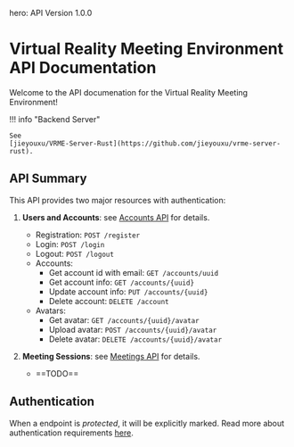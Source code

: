 hero: API Version 1.0.0

# Virtual Reality Meeting Environment API Documentation

Welcome to the API documenation for the Virtual Reality Meeting Environment!

!!! info "Backend Server"

	See
	[jieyouxu/VRME-Server-Rust](https://github.com/jieyouxu/vrme-server-rust).

## API Summary

This API provides two major resources with authentication:

1. **Users and Accounts**: see [Accounts API](./users-accounts/index.md) for
   details.

	- Registration: `POST /register`
	- Login: `POST /login`
	- Logout: `POST /logout`
	- Accounts:
		- Get account id with email: `GET /accounts/uuid`
		- Get account info: `GET /accounts/{uuid}`
		- Update account info: `PUT /accounts/{uuid}`
		- Delete account: `DELETE /account`
	- Avatars:
		- Get avatar: `GET /accounts/{uuid}/avatar`
		- Upload avatar: `POST /accounts/{uuid}/avatar`
		- Delete avatar: `DELETE /accounts/{uuid}/avatar`

2. **Meeting Sessions**: see [Meetings API](./meetings/index.md) for details.

	- ==TODO==

## Authentication

When a endpoint is *protected*, it will be explicitly marked. Read more about
authentication requirements [here](./authentication/index.md).
